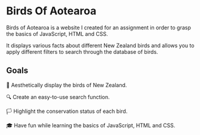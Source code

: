 # Birds Of Aotearoa

Birds of Aotearoa is a website I created for an assignment in order to grasp the basics of JavaScript, HTML and CSS.

It displays various facts about different New Zealand birds and allows you to apply different filters to search through the database of birds.




## Goals

🦜 Aesthetically display the birds of New Zealand. 

🔍 Create an easy-to-use search function.

🏳️ Highlight the conservation status of each bird.

🎓 Have fun while learning the basics of JavaScript, HTML and CSS.
